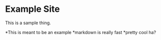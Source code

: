 # Example Site
This is a sample thing.

*This is meant to be an example
*markdown is really fast
*pretty cool ha?
